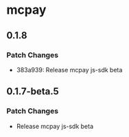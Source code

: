 # mcpay

## 0.1.8

### Patch Changes

- 383a939: Release mcpay js-sdk beta

## 0.1.7-beta.5

### Patch Changes

- Release mcpay js-sdk beta

